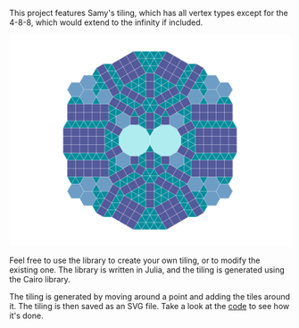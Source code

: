 This project features Samy's tiling, which has all vertex types except for the 4-8-8, which would extend to the infinity if included.

![Samy's Tiling](output.svg)

Feel free to use the library to create your own tiling, or to modify the existing one. The library is written in Julia, and the tiling is generated using the Cairo library.

The tiling is generated by moving around a point and adding the tiles around it. The tiling is then saved as an SVG file. Take a look at the [code](main.jl) to see how it's done.
